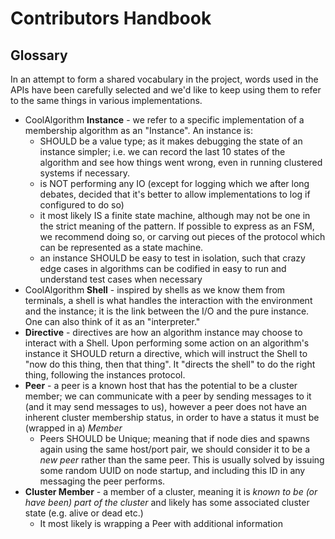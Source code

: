 # Contributors Handbook

## Glossary

In an attempt to form a shared vocabulary in the project, words used in the APIs have been carefully selected and we'd like to keep using them to refer to the same things in various implementations.

- CoolAlgorithm **Instance** - we refer to a specific implementation of a membership algorithm as an "Instance". An instance is:
    - SHOULD be a value type; as it makes debugging the state of an instance simpler; i.e. we can record the last 10 states of the algorithm and see how things went wrong, even in running clustered systems if necessary.
    - is NOT performing any IO (except for logging which we after long debates, decided that it's better to allow implementations to log if configured to do so)
    - it most likely IS a finite state machine, although may not be one in the strict meaning of the pattern. If possible to express as an FSM, we recommend doing so, or carving out pieces of the protocol which can be represented as a state machine.
    - an instance SHOULD be easy to test in isolation, such that crazy edge cases in algorithms can be codified in easy to run and understand test cases when necessary
- CoolAlgorithm **Shell** - inspired by shells as we know them from terminals, a shell is what handles the interaction with the environment and the instance; it is the link between the I/O and the pure instance. One can also think of it as an "interpreter."
- **Directive** - directives are how an algorithm instance may choose to interact with a Shell. Upon performing some action on an algorithm's instance it SHOULD return a directive, which will instruct the Shell to "now do this thing, then that thing". It "directs the shell" to do the right thing, following the instances protocol.
- **Peer** - a peer is a known host that has the potential to be a cluster member; we can communicate with a peer by sending messages to it (and it may send messages to us), however a peer does not have an inherent cluster membership status, in order to have a status it must be (wrapped in a) *Member*
    - Peers SHOULD be Unique; meaning that if node dies and spawns again using the same host/port pair, we should consider it to be a _new peer_ rather than the same peer. This is usually solved by issuing some random UUID on node startup, and including this ID in any messaging the peer performs. 
- **Cluster Member** - a member of a cluster, meaning it is _known to be (or have been) part of the cluster_ and likely has some associated cluster state (e.g. alive or dead etc.)
    - It most likely is wrapping a Peer with additional information
